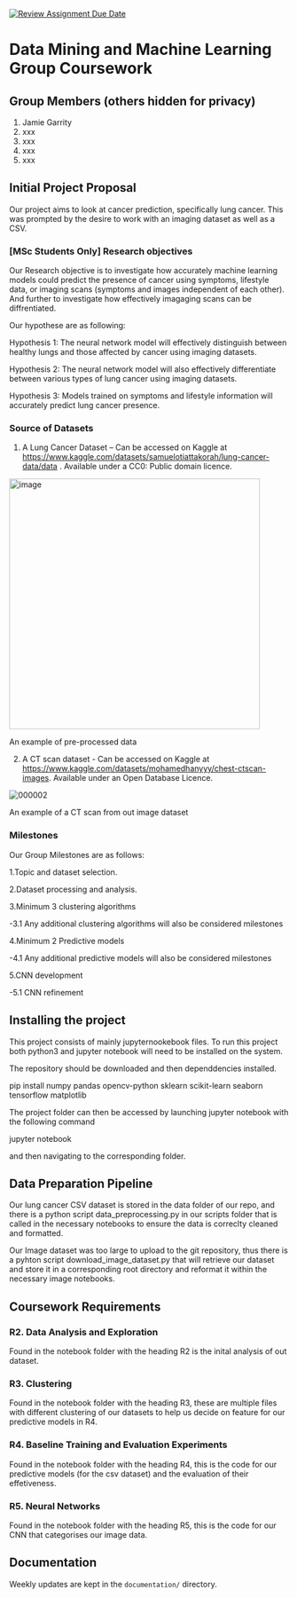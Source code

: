 [![Review Assignment Due Date](https://classroom.github.com/assets/deadline-readme-button-22041afd0340ce965d47ae6ef1cefeee28c7c493a6346c4f15d667ab976d596c.svg)](https://classroom.github.com/a/TnJIQ-Y6)
# Data Mining and Machine Learning Group Coursework


## Group Members (others hidden for privacy)

1. Jamie Garrity
2. xxx
3. xxx
4. xxx
5. xxx

## Initial Project Proposal
Our project aims to look at cancer prediction, specifically lung cancer. This was prompted by the desire to work with an imaging dataset as well as a CSV.

### [MSc Students Only] Research objectives
Our Research objective is to investigate how accurately machine learning models could predict the presence of cancer using symptoms, lifestyle data, or imaging scans (symptoms and images independent of each other). And further to investigate how effectively imagaging scans can be diffrentiated.


Our hypothese are as following:

Hypothesis 1: The neural network model will effectively distinguish between healthy lungs and those affected by cancer using imaging datasets.

Hypothesis 2: The neural network model will also effectively differentiate between various types of lung cancer using imaging datasets.

Hypothesis 3: Models trained on symptoms and lifestyle information will accurately predict lung cancer presence.


### Source of Datasets

1. A Lung Cancer Dataset – Can be accessed on Kaggle at https://www.kaggle.com/datasets/samuelotiattakorah/lung-cancer-data/data . Available under a CC0: Public domain licence.
<img width="452" alt="image" src="https://github.com/user-attachments/assets/c5531550-3a08-45d0-ab57-5049ec9c399c">

An example of pre-processed data


2. A CT scan dataset - Can be accessed on Kaggle at https://www.kaggle.com/datasets/mohamedhanyyy/chest-ctscan-images. Available under an Open Database Licence.

![000002](https://github.com/user-attachments/assets/71186872-b059-47f8-a0ff-c366535d7b87)

An example of a CT scan from out image dataset


### Milestones
Our Group Milestones are as follows:

1.Topic and dataset selection.

2.Dataset processing and analysis.

3.Minimum 3 clustering algorithms
  
  -3.1 Any additional clustering algorithms will also be considered milestones

4.Minimum 2 Predictive models
  
  -4.1 Any additional predictive models will also be considered milestones

5.CNN development
  
  -5.1 CNN refinement


## Installing the project

This project consists of mainly jupyternookebook files. To run this project both python3 and jupyter notebook will need to be installed on the system.

The repository should be downloaded and then dependdencies installed.

pip install numpy pandas opencv-python sklearn scikit-learn seaborn tensorflow matplotlib

The project folder can then be accessed by launching jupyter notebook with the following command

jupyter notebook

and then navigating to the corresponding folder.

## Data Preparation Pipeline

Our lung cancer CSV dataset is stored in the data folder of our repo, and there is a python script data_preprocessing.py in our scripts folder that is called in the necessary notebooks to ensure the data is correclty cleaned and formatted.

Our Image dataset was too large to upload to the git repository, thus there is a pyhton script download_image_dataset.py that will retrieve our dataset and store it in a corresponding root directory and reformat it within the necessary image notebooks.


## Coursework Requirements

### R2. Data Analysis and Exploration
  Found in the notebook folder with the heading R2 is the inital analysis of out dataset.

### R3. Clustering
  Found in the notebook folder with the heading R3, these are multiple files with different clustering of our datasets to help us decide on feature for our predictive models in R4.

### R4.	Baseline Training and Evaluation Experiments
  Found in the notebook folder with the heading R4, this is the code for our predictive models (for the csv dataset) and the evaluation of their effetiveness.

### R5. Neural Networks
  Found in the notebook folder with the heading R5, this is the code for our CNN that categorises our image data.

## Documentation

Weekly updates are kept in the `documentation/` directory.
